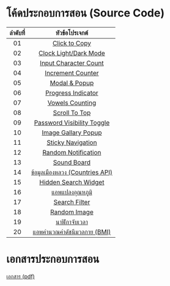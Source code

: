 # โค้ดประกอบการสอน (Source Code)

| ลำดับที่ |                   หัวข้อโปรเจกต์             |
|:----:|:------------------------------------------:|
|   01  | [Click to Copy](https://github.com/kongruksiamza/javascript-projects/tree/main/ClicktoCopy)|
|   02  | [Clock Light/Dark Mode](https://github.com/kongruksiamza/javascript-projects/tree/main/ClockLightDarkMode)|
|   03  | [Input Character Count](https://github.com/kongruksiamza/javascript-projects/tree/main/InputCharacterCount)| 
|   04  | [Increment Counter](https://github.com/kongruksiamza/javascript-projects/tree/main/IncrementCounter)|
|   05  | [Modal & Popup](https://github.com/kongruksiamza/javascript-projects/tree/main/ModalPopup)|
|   06  | [Progress Indicator](https://github.com/kongruksiamza/javascript-projects/tree/main/PageScroll-Indicator)|
|   07  | [Vowels Counting](https://github.com/kongruksiamza/javascript-projects/tree/main/VowelCounting)|
|   08  | [Scroll To Top](https://github.com/kongruksiamza/javascript-projects/tree/main/ScrollToTop)|
|   09  | [Password Visibility Toggle](https://github.com/kongruksiamza/javascript-projects/tree/main/Password-Visibility)|
|   10  | [Image Gallary Popup](https://github.com/kongruksiamza/javascript-projects/tree/main/Image-Gallery-Popup)|
|   11  | [Sticky Navigation](https://github.com/kongruksiamza/javascript-projects/tree/main/Sticky-Navigation)|
|   12  | [Random Notification](https://github.com/kongruksiamza/javascript-projects/tree/main/Random%20Notification)|
|   13  | [Sound Board](https://github.com/kongruksiamza/javascript-projects/tree/main/SoundBoard)|
|   14  | [ข้อมูลเมืองหลวง (Countries API)](https://github.com/kongruksiamza/javascript-projects/tree/main/CountriesAPI)|
|   15  | [Hidden Search Widget](https://github.com/kongruksiamza/javascript-projects/tree/main/Hidden%20Search%20Widget)|
|   16  | [แอพแปลงอุณหภูมิ](https://github.com/kongruksiamza/javascript-projects/tree/main/Temperature-Converter)|
|   17  | [Search Filter](https://github.com/kongruksiamza/javascript-projects/tree/main/Search-Filter)|
|   18  | [Random Image](https://github.com/kongruksiamza/javascript-projects/tree/main/RandomImage-UnsplashAPI)|
|   19  | [นาฬิกาจับเวลา](https://github.com/kongruksiamza/javascript-projects/tree/main/Stopwatch)|
|   20  | [แอพคำนวณค่าดัชนีมวลกาย (BMI)](https://github.com/kongruksiamza/javascript-projects/tree/main/BMI-Calculator)|

# เอกสารประกอบการสอน
[เอกสาร (pdf)](https://mega.nz/file/XPQzUSAT#YetqWTMAazzEXUjPrmDFXgSMrOMd3spuPB7venxk-cI)
